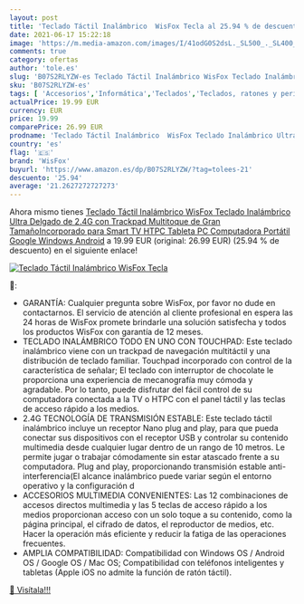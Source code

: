 ```yaml
---
layout: post
title: 'Teclado Táctil Inalámbrico  WisFox Tecla al 25.94 % de descuento'
date: 2021-06-17 15:22:18
image: 'https://m.media-amazon.com/images/I/41odG0S2dsL._SL500_._SL400_.jpg'
comments: true
category: ofertas
author: 'tole.es'
slug: 'B07S2RLYZW-es Teclado Táctil Inalámbrico WisFox Teclado Inalámbrico...'
sku: 'B07S2RLYZW-es'
tags: [ 'Accesorios','Informática','Teclados','Teclados, ratones y periféricos de entrada','smart','tv','wisfox', ]
actualPrice: 19.99 EUR
currency: EUR
price: 19.99
comparePrice: 26.99 EUR
prodname: 'Teclado Táctil Inalámbrico  WisFox Teclado Inalámbrico Ultra Delgado de 2.4G con Trackpad Multitoque de Gran TamañoIncorporado para Smart TV HTPC Tableta PC Computadora Portátil Google Windows Android'
country: 'es'
flag: '🇪🇸'
brand: 'WisFox'
buyurl: 'https://www.amazon.es/dp/B07S2RLYZW/?tag=tolees-21'
descuento: '25.94'
average: '21.2627272727273'
---
```


Ahora mismo tienes [Teclado Táctil Inalámbrico  WisFox Teclado Inalámbrico Ultra Delgado de 2.4G con Trackpad Multitoque de Gran TamañoIncorporado para Smart TV HTPC Tableta PC Computadora Portátil Google Windows Android](https://www.amazon.es/dp/B07S2RLYZW/?tag=tolees-21) a 19.99 EUR (original: 26.99 EUR) (25.94 %  de descuento) en el siguiente enlace!

[![Teclado Táctil Inalámbrico  WisFox Tecla](https://m.media-amazon.com/images/I/41odG0S2dsL._SL500_._SL400_.jpg)](https://www.amazon.es/dp/B07S2RLYZW/?tag=tolees-21)

🔎:

- GARANTÍA: Cualquier pregunta sobre WisFox, por favor no dude en contactarnos. El servicio de atención al cliente profesional en espera las 24 horas de WisFox promete brindarle una solución satisfecha y todos los productos WisFox con garantía de 12 meses.
- TECLADO INALÁMBRICO TODO EN UNO CON TOUCHPAD: Este teclado inalámbrico viene con un trackpad de navegación multitáctil y una distribución de teclado familiar. Touchpad incorporado con control de la característica de señalar; El teclado con interruptor de chocolate le proporciona una experiencia de mecanografía muy cómoda y agradable. Por lo tanto, puede disfrutar del fácil control de su computadora conectada a la TV o HTPC con el panel táctil y las teclas de acceso rápido a los medios.
- 2.4G TECNOLOGÍA DE TRANSMISIÓN ESTABLE: Este teclado táctil inalámbrico incluye un receptor Nano plug and play, para que pueda conectar sus dispositivos con el receptor USB y controlar su contenido multimedia desde cualquier lugar dentro de un rango de 10 metros. Le permite jugar o trabajar cómodamente sin estar atascado frente a su computadora. Plug and play, proporcionando transmisión estable anti-interferencia(El alcance inalámbrico puede variar según el entorno operativo y la configuración d
- ACCESORIOS MULTIMEDIA CONVENIENTES: Las 12 combinaciones de accesos directos multimedia y las 5 teclas de acceso rápido a los medios proporcionan acceso con un solo toque a su contenido, como la página principal, el cifrado de datos, el reproductor de medios, etc. Hacer la operación más eficiente y reducir la fatiga de las operaciones frecuentes.
- AMPLIA COMPATIBILIDAD: Compatibilidad con Windows OS / Android OS / Google OS / Mac OS; Compatibilidad con teléfonos inteligentes y tabletas (Apple iOS no admite la función de ratón táctil).

[🛒 Visítala!!!](https://www.amazon.es/dp/B07S2RLYZW/?tag=tolees-21)
